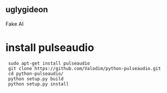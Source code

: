 ## uglygideon
Fake AI 
# install pulseaudio
```
 sudo apt-get install pulseaudio
 git clone https://github.com/Valodim/python-pulseaudio.git
 cd python-pulseaudio/
 python setup.py build
 python setup.py install
 ```
 
